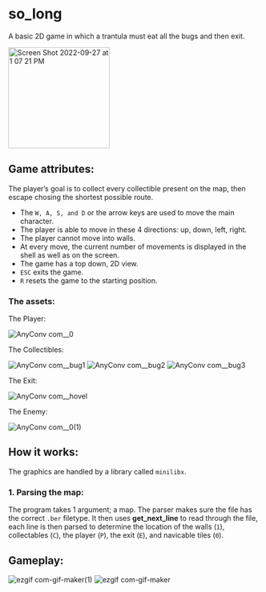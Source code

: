 # so_long
A basic 2D game in which a trantula must eat all the bugs and then exit.

<img width="202" alt="Screen Shot 2022-09-27 at 1 07 21 PM" src="https://user-images.githubusercontent.com/68693691/192509889-f9ad72f3-61fa-49af-a9cb-4c8b54ffca91.png">

## Game attributes:
The player’s goal is to collect every collectible present on the map, then escape
chosing the shortest possible route.
* The ```W, A, S, and D``` or the arrow keys are used to move the main character.
* The player is able to move in these 4 directions: up, down, left, right.
* The player cannot move into walls.
* At every move, the current number of movements is displayed in the shell as well as on the screen.
* The game has a top down, 2D view.
* ``` ESC ``` exits the game.
* ```R``` resets the game to the starting position. 

### The assets:
The Player:

![AnyConv com__0](https://user-images.githubusercontent.com/68693691/192497974-c3c7b530-e26c-4aa4-87f9-d6b26133ca09.png)

The Collectibles:

![AnyConv com__bug1](https://user-images.githubusercontent.com/68693691/192498200-dc73601a-b02d-48ec-bcab-21ac48172b6f.png)
![AnyConv com__bug2](https://user-images.githubusercontent.com/68693691/192498207-4a7df3b7-00b2-4749-bd23-7573dcd7d1d1.png)
![AnyConv com__bug3](https://user-images.githubusercontent.com/68693691/192498219-7fd790c2-0066-4019-8d54-46751cb1830a.png)

The Exit:

![AnyConv com__hovel](https://user-images.githubusercontent.com/68693691/192498259-d8ef3271-c8bf-4f74-80c2-e5a2c6951305.png)

The Enemy:

![AnyConv com__0(1)](https://user-images.githubusercontent.com/68693691/192498300-c878091c-91c5-481a-980e-6766dc81e90a.png)

## How it works:
The graphics are handled by a library called ```minilibx```.

### 1. Parsing the map:
The program takes 1 argument; a map.  The parser makes sure the file has the correct ```.ber``` filetype.  It then uses **get_next_line** to read through the file, each line is then parsed to determine the location of the walls (```1```), collectables (```C```), the player (```P```), the exit (```E```), and navicable tiles (```0```).

## Gameplay:
![ezgif com-gif-maker(1)](https://user-images.githubusercontent.com/68693691/192513482-ae388fc5-9532-4c3e-a185-3643cd27f225.gif)
![ezgif com-gif-maker](https://user-images.githubusercontent.com/68693691/192511286-914c9f52-b897-461a-82b8-ae97404f00fb.gif)

